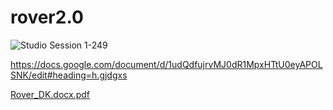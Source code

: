 
# rover2.0
![Studio Session 1-249](https://user-images.githubusercontent.com/58036568/221214190-c50d211c-f712-41ba-b857-fe1972e649c9.jpg)

https://docs.google.com/document/d/1udQdfujrvMJ0dR1MpxHTtU0eyAPOLSNK/edit#heading=h.gjdgxs 

[Rover_DK.docx.pdf](https://github.com/KevinLindemark/rover2.0/files/10825635/Rover_DK.docx.pdf)
